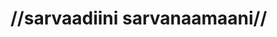 # //sarvaadiini sarvanaamaani//




<!--stackedit_data:
eyJoaXN0b3J5IjpbNzA2NzM3NjM5LC0yMDIxNDkwMTgzXX0=
-->